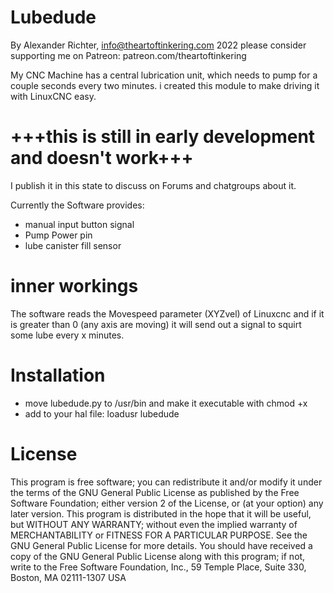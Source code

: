 # Lubedude
By Alexander Richter, info@theartoftinkering.com 2022
please consider supporting me on Patreon: patreon.com/theartoftinkering

My CNC Machine has a central lubrication unit, which needs to pump for a couple seconds every two minutes. 
i created this module to make driving it with LinuxCNC easy. 

# +++this is still in early development and doesn't work+++
I publish it in this state to discuss on Forums and chatgroups about it. 

Currently the Software provides: 
- manual input button signal
- Pump Power pin
- lube canister fill sensor


# inner workings
The software reads the Movespeed parameter (XYZvel) of Linuxcnc and if it is greater than 0 (any axis are moving) it will send out a signal to squirt some lube every x minutes. 



# Installation
- move lubedude.py to  /usr/bin and make it executable with chmod +x
- add to your hal file: loadusr lubedude


# License
This program is free software; you can redistribute it and/or modify
it under the terms of the GNU General Public License as published by
the Free Software Foundation; either version 2 of the License, or
(at your option) any later version.
This program is distributed in the hope that it will be useful,
but WITHOUT ANY WARRANTY; without even the implied warranty of
MERCHANTABILITY or FITNESS FOR A PARTICULAR PURPOSE.
See the GNU General Public License for more details.
You should have received a copy of the GNU General Public License
along with this program; if not, write to the Free Software
Foundation, Inc., 59 Temple Place, Suite 330, Boston, MA  02111-1307  USA

